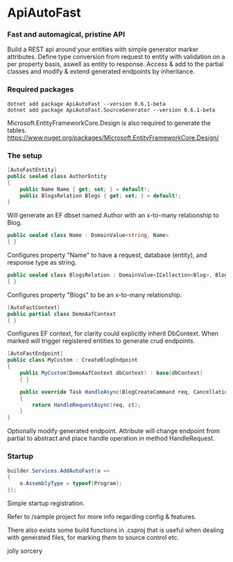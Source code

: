 # ApiAutoFast
### Fast and automagical, pristine API

Build a REST api around your entities with simple generator marker attributes.
Define type conversion from request to entity with validation on a per property basis, aswell as entity to response.
Access & add to the partial classes and modify & extend generated endpoints by inheritance.


### Required packages


```console
dotnet add package ApiAutoFast --version 0.6.1-beta
dotnet add package ApiAutoFast.SourceGenerator --version 0.6.1-beta
```

Microsoft.EntityFrameworkCore.Design is also required to generate the tables.
https://www.nuget.org/packages/Microsoft.EntityFrameworkCore.Design/

### The setup


```C#
[AutoFastEntity]
public sealed class AuthorEntity
{
    public Name Name { get; set; } = default!;
    public BlogsRelation Blogs { get; set; } = default!;
}
```

Will generate an EF dbset named Author with an x-to-many relationship to Blog.

```C#
public sealed class Name : DomainValue<string, Name>
{ }
```
Configures property "Name" to have a request, database (entity), and response type as string.

```C#
public sealed class BlogsRelation : DomainValue<ICollection<Blog>, BlogsRelation>
{ }
```
Configures property "Blogs" to be an x-to-many relationship.

```C#
[AutoFastContext]
public partial class DemoAafContext
{ }
```
Configures EF context, for clarity could explicitly inherit DbContext.
When marked will trigger registered entities to generate crud endpoints.

```C#
[AutoFastEndpoint]
public class MyCustom : CreateBlogEndpoint
{
    public MyCustom(DemoAafContext dbContext) : base(dbContext)
    { }

    public override Task HandleAsync(BlogCreateCommand req, CancellationToken ct)
    {
        return HandleRequestAsync(req, ct);
    }
}
```
Optionally modify generated endpoint.
Attribute will change endpoint from partial to abstract and place handle operation in method HandleRequest.


### Startup


```C#
builder.Services.AddAutoFast(o =>
{
    o.AssemblyType = typeof(Program);
});
```
Simple startup registration.

Refer to /sample project for more info regarding config & features.

There also exists some build functions in .csproj that is useful when dealing with generated files, for marking them to source control etc.


jolly sorcery 
